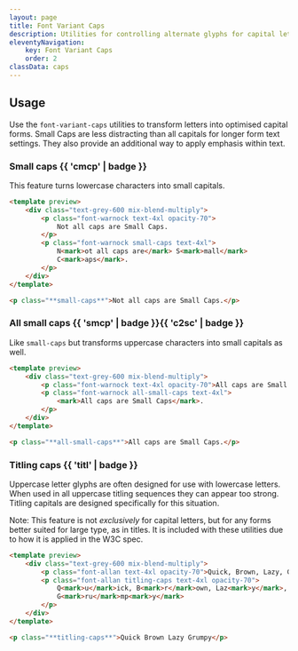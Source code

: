 ```yaml
---
layout: page
title: Font Variant Caps
description: Utilities for controlling alternate glyphs for capital letters.
eleventyNavigation:
    key: Font Variant Caps
    order: 2
classData: caps
---
```


## Usage

Use the `font-variant-caps` utilities to transform letters into optimised capital forms. Small Caps are less distracting than all capitals for longer form text settings. They also provide an additional way to apply emphasis within text.

### Small caps {{ 'cmcp' | badge }}

This feature turns lowercase characters into small capitals.

```html amber
<template preview>
    <div class="text-grey-600 mix-blend-multiply">
        <p class="font-warnock text-4xl opacity-70">
            Not all caps are Small Caps.
        </p>
        <p class="font-warnock small-caps text-4xl">
            N<mark>ot all caps are</mark> S<mark>mall</mark>
            C<mark>aps</mark>.
        </p>
    </div>
</template>

<p class="**small-caps**">Not all caps are Small Caps.</p>
```

### All small caps {{ 'smcp' | badge }}{{ 'c2sc' | badge }}

Like `small-caps` but transforms uppercase characters into small capitals as well.

```html orange
<template preview>
    <div class="text-grey-600 mix-blend-multiply">
        <p class="font-warnock text-4xl opacity-70">All caps are Small Caps.</p>
        <p class="font-warnock all-small-caps text-4xl">
            <mark>All caps are Small Caps</mark>.
        </p>
    </div>
</template>

<p class="**all-small-caps**">All caps are Small Caps.</p>
```

### Titling caps {{ 'titl' | badge }}

Uppercase letter glyphs are often designed for use with lowercase letters. When used in all uppercase titling sequences they can appear too strong. Titling capitals are designed specifically for this situation.

Note: This feature is not _exclusively_ for capital letters, but for any forms better suited for large type, as in titles. It is included with these utilities due to how it is applied in the W3C spec.

```html emerald
<template preview>
    <div class="text-grey-600 mix-blend-multiply">
        <p class="font-allan text-4xl opacity-70">Quick, Brown, Lazy, Grumpy</p>
        <p class="font-allan titling-caps text-4xl opacity-70">
            Q<mark>u</mark>ick, B<mark>r</mark>own, Laz<mark>y</mark>,
            G<mark>ru</mark>mp<mark>y</mark>
        </p>
    </div>
</template>

<p class="**titling-caps**">Quick Brown Lazy Grumpy</p>
```
